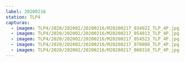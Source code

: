 ```yaml
---
label: 20200216
station: TLP4
capturas:
  - imagem: TLP4/2020/202002/20200216/M20200217_034922_TLP_4P.jpg
  - imagem: TLP4/2020/202002/20200216/M20200217_054013_TLP_4P.jpg
  - imagem: TLP4/2020/202002/20200216/M20200217_054523_TLP_4P.jpg
  - imagem: TLP4/2020/202002/20200216/M20200217_070008_TLP_4P.jpg
  - imagem: TLP4/2020/202002/20200216/M20200217_080310_TLP_4P.jpg
---
```

